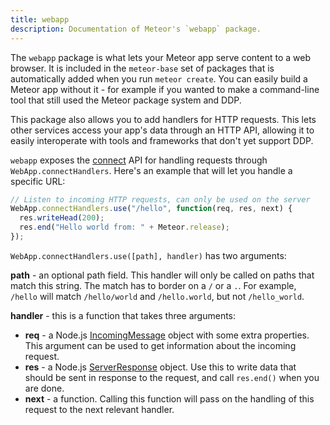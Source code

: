 ```yaml
---
title: webapp
description: Documentation of Meteor's `webapp` package.
---
```


The `webapp` package is what lets your Meteor app serve content to a web
browser. It is included in the `meteor-base` set of packages that is
automatically added when you run `meteor create`. You can easily build a
Meteor app without it - for example if you wanted to make a command-line
tool that still used the Meteor package system and DDP.

This package also allows you to add handlers for HTTP requests.
This lets other services access your app's data through an HTTP API, allowing
it to easily interoperate with tools and frameworks that don't yet support DDP.

`webapp` exposes the [connect](https://github.com/senchalabs/connect) API for
handling requests through `WebApp.connectHandlers`.
Here's an example that will let you handle a specific URL:

```js
// Listen to incoming HTTP requests, can only be used on the server
WebApp.connectHandlers.use("/hello", function(req, res, next) {
  res.writeHead(200);
  res.end("Hello world from: " + Meteor.release);
});
```

`WebApp.connectHandlers.use([path], handler)` has two arguments:

**path** - an optional path field.
This handler will only be called on paths that match
this string. The match has to border on a `/` or a `.`. For example, `/hello`
will match `/hello/world` and `/hello.world`, but not `/hello_world`.

**handler** - this is a function that takes three arguments:

- **req** - a Node.js
[IncomingMessage](https://nodejs.org/api/http.html#http_class_http_incomingmessage)
object with some extra properties. This argument can be used to get information
about the incoming request.
- **res** - a Node.js
[ServerResponse](http://nodejs.org/api/http.html#http_class_http_serverresponse)
object. Use this to write data that should be sent in response to the
request, and call `res.end()` when you are done.
- **next** - a function. Calling this function will pass on the handling of
this request to the next relevant handler.
